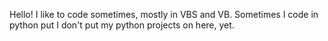 Hello! I like to code sometimes, mostly in VBS and VB. Sometimes I code in python put I don't put my python projects on here, yet.
